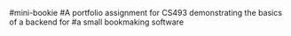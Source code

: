 #mini-bookie
#A portfolio assignment for CS493 demonstrating the basics of a backend for
#a small bookmaking software